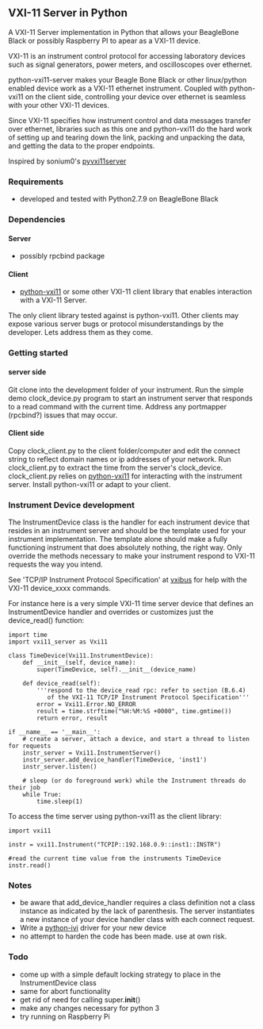 ## VXI-11 Server in Python

A VXI-11 Server implementation in Python that allows your BeagleBone Black or possibly Raspberry PI to apear as a VXI-11 device.

VXI-11 is an instrument control protocol for accessing laboratory devices such as signal generators, power meters, and oscilloscopes over ethernet.

python-vxi11-server makes your Beagle Bone Black or other linux/python enabled device work as a VXI-11 ethernet instrument.  Coupled with python-vxi11 on the client side, controlling your device over ethernet is seamless with your other VXI-11 devices.

Since VXI-11 specifies how instrument control and data messages transfer over ethernet, libraries such as this one and python-vxi11 do the hard work of setting up and tearing down the link, packing and unpacking the data, and getting the data to the proper endpoints.

Inspired by sonium0's [pyvxi11server](https://github.com/sonium0/pyvxi11server)

### Requirements
  * developed and tested with Python2.7.9 on BeagleBone Black

### Dependencies
#### Server
  * possibly rpcbind package

#### Client
  * [python-vxi11](https://github.com/python-ivi/python-vxi11) or some other VXI-11 client library that enables interaction with a VXI-11 Server.

The only client library tested against is python-vxi11.  Other clients may expose various server bugs or protocol misunderstandings by the developer.  Lets address them as they come.

### Getting started
#### server side
Git clone into the development folder of your instrument. Run the simple demo clock_device.py program to start an instrument server that responds to a read command with the current time.  Address any portmapper (rpcbind?) issues that may occur.

#### Client side
Copy clock_client.py to the client folder/computer and edit the connect string to reflect domain names or ip addresses of your network.  Run clock_client.py to extract the time from the server's clock_device.
clock_client.py relies on [python-vxi11](https://github.com/python-ivi/python-vxi11) for interacting with the instrument server.  Install python-vxi11 or adapt to your client.

### Instrument Device development
The InstrumentDevice class is the handler for each instrument device that resides in an instrument server and should be the template used for your instrument implementation.  The template alone should make a fully functioning instrument that does absolutely nothing, the right way.  Only override the methods necessary to make your instrument respond to VXI-11 requests the way you intend.

See 'TCP/IP Instrument Protocol Specification' at [vxibus](http://www.vxibus.org/specifications.html) for help with the VXI-11 device_xxxx commands.

For instance here is a very simple VXI-11 time server device that defines an InstrumentDevice handler and overrides or customizes just the device_read() function:

    import time
    import vxi11_server as Vxi11

    class TimeDevice(Vxi11.InstrumentDevice):
        def __init__(self, device_name):
            super(TimeDevice, self).__init__(device_name)

        def device_read(self):
            '''respond to the device_read rpc: refer to section (B.6.4)
               of the VXI-11 TCP/IP Instrument Protocol Specification'''
            error = Vxi11.Error.NO_ERROR
            result = time.strftime("%H:%M:%S +0000", time.gmtime())
            return error, result

    if __name__ == '__main__':
        # create a server, attach a device, and start a thread to listen for requests
        instr_server = Vxi11.InstrumentServer()
        instr_server.add_device_handler(TimeDevice, 'inst1')
        instr_server.listen()

        # sleep (or do foreground work) while the Instrument threads do their job
        while True:
       	    time.sleep(1)


To access the time server using python-vxi11 as the client library:

    import vxi11

    instr = vxi11.Instrument("TCPIP::192.168.0.9::inst1::INSTR")

    #read the current time value from the instruments TimeDevice
    instr.read()

  
### Notes
  * be aware that add_device_handler requires a class definition not a class instance as indicated by the lack of parenthesis.  The server instantiates a new instance of your device handler class with each connect request.
  * Write a [python-ivi](https://github.com/python-ivi/python-ivi) driver for your new device
  * no attempt to harden the code has been made.  use at own risk.

### Todo
  * come up with a simple default locking strategy to place in the InstrumentDevice class
  * same for abort functionality
  * get rid of need for calling super.__init__()
  * make any changes necessary for python 3
  * try running on Raspberry Pi
